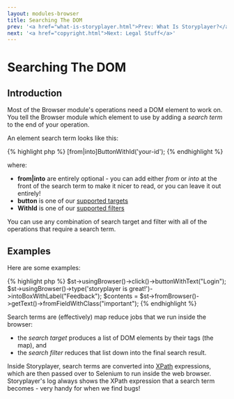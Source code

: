 ```yaml
---
layout: modules-browser
title: Searching The DOM
prev: '<a href="what-is-storyplayer.html">Prev: What Is Storyplayer?</a>'
next: '<a href="copyright.html">Next: Legal Stuff</a>'
---
```


# Searching The DOM

## Introduction

Most of the Browser module's operations need a DOM element to work on.  You tell the Browser module which element to use by adding a _search term_ to the end of your operation.

An element search term looks like this:

{% highlight php %}
[from|into]ButtonWithId('your-id');
{% endhighlight %}

where:

* __from|into__ are entirely optional - you can add either _from_ or _into_ at the front of the search term to make it nicer to read, or you can leave it out entirely!
* __button__ is one of our [supported targets](#supported_search_targets)
* __WithId__ is one of our [supported filters](#supported_search_filters)

You can use any combination of search target and filter with all of the operations that require a search term.

## Examples

Here are some examples:

{% highlight php %}
$st->usingBrowser()->click()->buttonWithText("Login");
$st->usingBrowser()->type('storyplayer is great!')->intoBoxWithLabel("Feedback");
$contents = $st->fromBrowser()->getText()->fromFieldWithClass("important");
{% endhighlight %}

Search terms are (effectively) map reduce jobs that we run inside the browser:

* the _search target_ produces a list of DOM elements by their tags (the map), and
* the _search filter_ reduces that list down into the final search result.

Inside Storyplayer, search terms are converted into [XPath](http://www.w3.org/TR/xpath/) expressions, which are then passed over to Selenium to run inside the web browser.  Storyplayer's log always shows the XPath expression that a search term becomes - very handy for when we find bugs!

